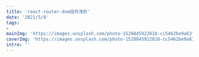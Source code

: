 ```yaml
---
title: 'react-router-dom组件浅析'
date: '2021/5/8'
tags:
- 
mainImg: 'https://images.unsplash.com/photo-1528845922818-cc5462be9a63?crop=entropy&cs=tinysrgb&fit=max&fm=jpg&ixid=MnwxNjUyNjZ8MHwxfHJhbmRvbXx8fHx8fHx8fDE2MjA0MTI5MDU&ixlib=rb-1.2.1&q=80&w=1080'
coverImg: 'https://images.unsplash.com/photo-1528845922818-cc5462be9a63?crop=entropy&cs=tinysrgb&fit=max&fm=jpg&ixid=MnwxNjUyNjZ8MHwxfHJhbmRvbXx8fHx8fHx8fDE2MjA0MTI5MDU&ixlib=rb-1.2.1&q=80&w=400'
intro: ''
---
```


